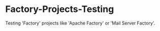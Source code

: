 # Factory-Projects-Testing
Testing 'Factory' projects like 'Apache Factory' or 'Mail Server Factory'.
